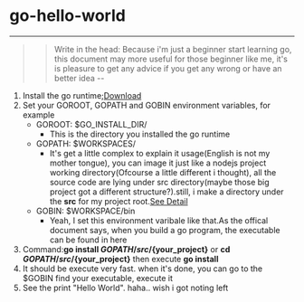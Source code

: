 # go-hello-world
---
>> Write in the head:
>> Because i'm just a beginner start learning go, this document may more useful for those beginner like me, it's is pleasure to get any advice if you get any wrong or have an better idea
--
1. Install the go runtime;[Download](https://golang.org/dl)
2. Set your GOROOT, GOPATH and GOBIN environment variables, for example
	+ GOROOT: $GO_INSTALL_DIR/
		+ This is the directory you installed the go runtime
	+ GOPATH: $WORKSPACES/
		+ It's get a little complex to explain it usage(English is not my mother tongue), you can image it just like a nodejs project working directory(Ofcourse a little different i thought), all the source code are lying under src directory(maybe those big project got a different structure?).still, i make a directory under the **src** for my project root.[See Detail](https://golang.org/doc/code.html#Workspaces)
	+ GOBIN: $WORKSPACE/bin
		+ Yeah, I set this environment varibale like that.As the offical document says, when you build a go program, the executable can be found in here
3. Command:**go install $GOPATH/src/${your_project}** or **cd $GOPATH/src/${your_project}** then execute **go install**
4. It should be execute very fast. when it's done, you can go to the $GOBIN find your executable, execute it
5. See the print "Hello World". haha.. wish i got noting left
